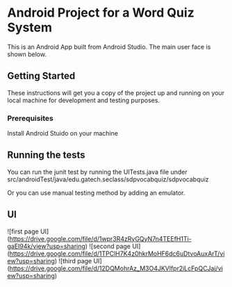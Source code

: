 # Android Project for a Word Quiz System

This is an Android App built from Android Studio. The main user face is shown below. 

## Getting Started

These instructions will get you a copy of the project up and running on your local machine for development and testing purposes. 

### Prerequisites

Install Android Stuido on your machine


## Running the tests

You can run the junit test by running the UITests.java file under src/androidTest/java/edu.gatech.seclass/sdpvocabquiz/sdpvocabquiz

Or you can use manual testing method by adding an emulator.

## UI
![first page UI] (https://drive.google.com/file/d/1wpr3R4zRyGQyN7n4TEEfH1Ti-gaEI94k/view?usp=sharing)
![second page UI] (https://drive.google.com/file/d/1TPClH7K4z0hkrMoHF6dc6uDtvoAuxArT/view?usp=sharing)
![third page UI] (https://drive.google.com/file/d/12DQMohrAz_M3O4JKVlfpr2iLcFpQCJaj/view?usp=sharing)
